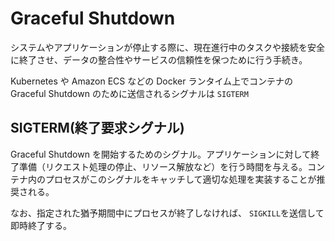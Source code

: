 # Graceful Shutdown

システムやアプリケーションが停止する際に、現在進行中のタスクや接続を安全に終了させ、データの整合性やサービスの信頼性を保つために行う手続き。

Kubernetes や Amazon ECS などの Docker ランタイム上でコンテナの Graceful Shutdown のために送信されるシグナルは `SIGTERM`

## SIGTERM(終了要求シグナル)

Graceful Shutdown を開始するためのシグナル。アプリケーションに対して終了準備（リクエスト処理の停止、リソース解放など）を行う時間を与える。コンテナ内のプロセスがこのシグナルをキャッチして適切な処理を実装することが推奨される。

なお、指定された猶予期間中にプロセスが終了しなければ、 `SIGKILL`を送信して即時終了する。
